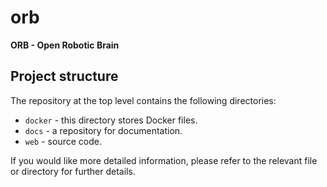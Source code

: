 # orb

**ORB - Open Robotic Brain**

## Project structure

The repository at the top level contains the following directories:

- `docker` - this directory stores Docker files.
- `docs` - a repository for documentation.
- `web` - source code.

If you would like more detailed information, please refer to the relevant file or directory for further details.
